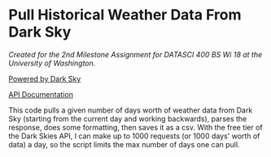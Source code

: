 # Pull Historical Weather Data From Dark Sky

_Created for the 2nd Milestone Assignment for DATASCI 400 BS Wi 18 at the University of Washington._

[Powered by Dark Sky](https://darksky.net/poweredby/)

[API Documentation](https://darksky.net/dev/docs)

This code pulls a given number of days worth of weather data from Dark Sky (starting from the current day and working backwards), parses the response, does some formatting, then saves it as a csv. With the free tier of the Dark Skies API, I can make up to 1000 requests (or 1000 days' worth of data) a day, so the script limits the max number of days one can pull.